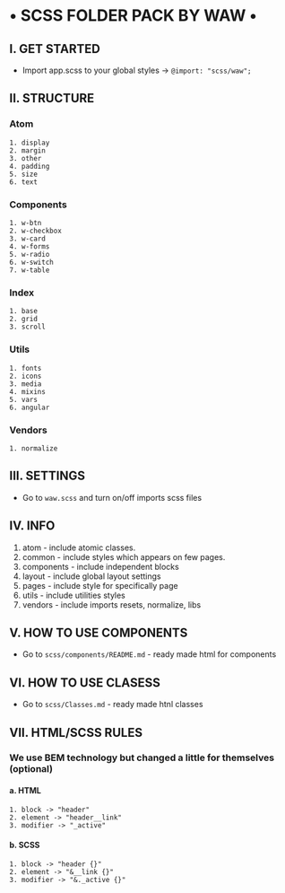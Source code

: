 # • SCSS FOLDER PACK BY WAW •

## I. GET STARTED
- Import app.scss to your global styles -> ```@import: "scss/waw";```

## II. STRUCTURE
### Atom
	1. display
	2. margin
	3. other
	4. padding
	5. size
	6. text
### Components
	1. w-btn
	2. w-checkbox
	3. w-card
	4. w-forms
	5. w-radio
	6. w-switch
	7. w-table
### Index
	1. base
	2. grid
	3. scroll
### Utils
	1. fonts
	2. icons
	3. media
	4. mixins
	5. vars
	6. angular
### Vendors
	1. normalize
## III. SETTINGS
- Go to ```waw.scss``` and turn on/off imports scss files
## IV. INFO
1. atom - include atomic classes.
2. common - include styles which appears on few pages.
3. components - include independent blocks
4. layout - include global layout settings
5. pages - include style for specifically page
6. utils - include utilities styles
7. vendors - include imports resets, normalize, libs

## V. HOW TO USE COMPONENTS
- Go to ```scss/components/README.md``` - ready made html for components

## VI. HOW TO USE CLASESS
- Go to ```scss/Classes.md``` - ready made htnl classes

## VII. HTML/SCSS RULES
### We use BEM technology but changed a little for themselves (optional)
#### a. HTML
	1. block -> "header"
	2. element -> "header__link"
	3. modifier -> "_active"
#### b. SCSS
	1. block -> "header {}"
	2. element -> "&__link {}"
	3. modifier -> "&._active {}"
